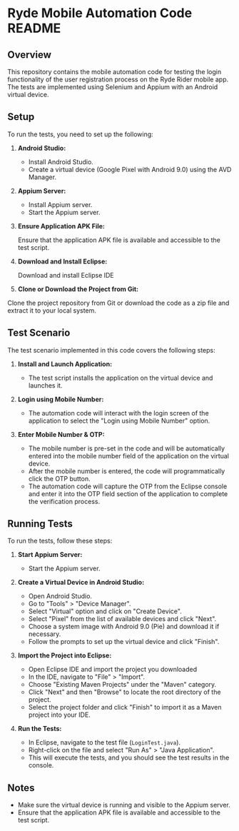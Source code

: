# Ryde Mobile Automation Code README

## Overview
This repository contains the mobile automation code for testing the login functionality of the user registration process on the Ryde Rider mobile app. The tests are implemented using Selenium and Appium with an Android virtual device.

## Setup
To run the tests, you need to set up the following:

1. **Android Studio:**
   - Install Android Studio.
   - Create a virtual device (Google Pixel with Android 9.0) using the AVD Manager.

2. **Appium Server:**
   - Install Appium server.
   - Start the Appium server.
 
3. **Ensure Application APK File:**

   Ensure that the application APK file is available and accessible to the test script.

4. **Download and Install Eclipse:**

   Download and install Eclipse IDE

5. **Clone or Download the Project from Git:**

Clone the project repository from Git or download the code as a zip file and extract it to your local system.

## Test Scenario
The test scenario implemented in this code covers the following steps:

1. **Install and Launch Application:**
   - The test script installs the application on the virtual device and launches it.

2. **Login using Mobile Number:**
   -  The automation code will interact with the login screen of the application to select the "Login using Mobile Number" option.
  

3. **Enter Mobile Number & OTP:**
   - The mobile number is pre-set in the code and will be automatically entered into the mobile number field of the application on the virtual device.
   - After the mobile number is entered, the code will programmatically click the OTP button.
   - The automation code will capture the OTP from the Eclipse console and enter it into the OTP field section of the application to complete the verification process.

## Running Tests
To run the tests, follow these steps:

1. **Start Appium Server:**
   - Start the Appium server.

2. **Create a Virtual Device in Android Studio:**
   - Open Android Studio.
   - Go to "Tools" > "Device Manager".
   - Select "Virtual" option and click on "Create Device".
   - Select "Pixel" from the list of available devices and click "Next".
   - Choose a system image with Android 9.0 (Pie) and download it if necessary.
   - Follow the prompts to set up the virtual device and click "Finish".

3. **Import the Project into Eclipse:**
   - Open Eclipse IDE and import the project you downloaded
    - In the IDE, navigate to "File" > "Import".
    - Choose "Existing Maven Projects" under the "Maven" category.
    - Click "Next" and then "Browse" to locate the root directory of the project.
    - Select the project folder and click "Finish" to import it as a Maven project into your IDE.
   

4. **Run the Tests:**
   - In Eclipse, navigate to the test file (`LoginTest.java`).
   - Right-click on the file and select "Run As" > "Java Application".
   - This will execute the tests, and you should see the test results in the console.


## Notes
- Make sure the virtual device is running and visible to the Appium server.
- Ensure that the application APK file is available and accessible to the test script.
